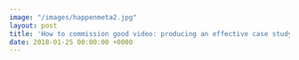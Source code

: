 ```yaml
---
image: "/images/happenmeta2.jpg"
layout: post
title: 'How to commission good video: producing an effective case study'
date: 2018-01-25 00:00:00 +0000
---
```

